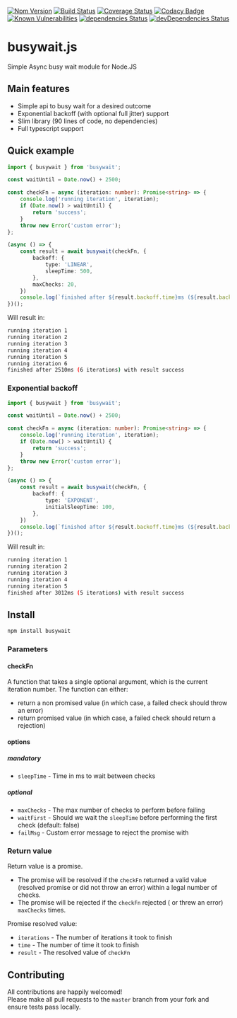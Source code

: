[![Npm Version](https://img.shields.io/npm/v/busywait.svg?style=popout)](https://www.npmjs.com/package/busywait)
[![Build Status](https://travis-ci.org/regevbr/busywait.js.svg?branch=master)](https://travis-ci.org/regevbr/busywait.js)
[![Coverage Status](https://coveralls.io/repos/github/regevbr/busywait.js/badge.svg?branch=master)](https://coveralls.io/github/regevbr/busywait.js?branch=master)
[![Codacy Badge](https://api.codacy.com/project/badge/Grade/58abd1713b064f4c9af7dc88d7178ebe)](https://www.codacy.com/app/regevbr/busywait.js?utm_source=github.com&amp;utm_medium=referral&amp;utm_content=regevbr/busywait.js&amp;utm_campaign=Badge_Grade)
[![Known Vulnerabilities](https://snyk.io/test/github/regevbr/busywait.js/badge.svg?targetFile=package.json)](https://snyk.io/test/github/regevbr/busywait.js?targetFile=package.json)
[![dependencies Status](https://david-dm.org/regevbr/busywait.js/status.svg)](https://david-dm.org/regevbr/busywait.js)
[![devDependencies Status](https://david-dm.org/regevbr/busywait.js/dev-status.svg)](https://david-dm.org/regevbr/busywait.js?type=dev)

# busywait.js
Simple Async busy wait module for Node.JS

## Main features
-  Simple api to busy wait for a desired outcome 
-  Exponential backoff (with optional full jitter) support 
-  Slim library (90 lines of code, no dependencies)
-  Full typescript support

## Quick example
```typescript
import { busywait } from 'busywait';

const waitUntil = Date.now() + 2500;

const checkFn = async (iteration: number): Promise<string> => {
    console.log('running iteration', iteration);
    if (Date.now() > waitUntil) {
        return 'success';
    }
    throw new Error('custom error');
};

(async () => {
    const result = await busywait(checkFn, {
        backoff: {
            type: 'LINEAR',
            sleepTime: 500,
        },
        maxChecks: 20,
    })
    console.log(`finished after ${result.backoff.time}ms (${result.backoff.iterations} iterations) with result ${result.result}`);
})();
```
Will result in:
``` bash
running iteration 1
running iteration 2
running iteration 3
running iteration 4
running iteration 5
running iteration 6
finished after 2510ms (6 iterations) with result success
```

### Exponential backoff

```typescript
import { busywait } from 'busywait';

const waitUntil = Date.now() + 2500;

const checkFn = async (iteration: number): Promise<string> => {
    console.log('running iteration', iteration);
    if (Date.now() > waitUntil) {
        return 'success';
    }
    throw new Error('custom error');
};

(async () => {
    const result = await busywait(checkFn, {
        backoff: {
            type: 'EXPONENT',
            initialSleepTime: 100,
        },
    })
    console.log(`finished after ${result.backoff.time}ms (${result.backoff.iterations} iterations) with result ${result.result}`);
})();
```
Will result in:
``` bash
running iteration 1
running iteration 2
running iteration 3
running iteration 4
running iteration 5
finished after 3012ms (5 iterations) with result success
```

## Install
```bash
npm install busywait
```

### Parameters

#### checkFn

A function that takes a single optional argument, which is the current iteration number.
The function can either:
-  return a non promised value (in which case, a failed check should throw an error)
-  return promised value (in which case, a failed check should return a rejection)

#### options

##### mandatory

-  `sleepTime` - Time in ms to wait between checks  

##### optional

-  `maxChecks` - The max number of checks to perform before failing
-  `waitFirst` - Should we wait the `sleepTime` before performing the first check (default: false)  
-  `failMsg` - Custom error message to reject the promise with

### Return value

Return value is a promise.
-  The promise will be resolved if the `checkFn` returned a valid value (resolved promise or did not throw an error)  within a legal number of checks.
-  The promise will be rejected if the `checkFn` rejected ( or threw an error) `maxChecks` times.

Promise resolved value:
-  `iterations` - The number of iterations it took to finish
-  `time` - The number of time it took to finish
-  `result` - The resolved value of `checkFn`

## Contributing

All contributions are happily welcomed!  
Please make all pull requests to the `master` branch from your fork and ensure tests pass locally.
